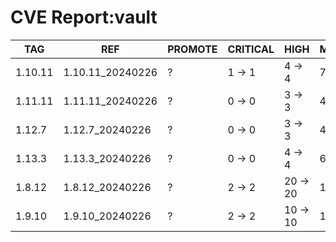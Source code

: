 # CVE Report:vault
|   TAG   |       REF        | PROMOTE | CRITICAL |   HIGH   |  MEDIUM  |  LOW   | UNKNOWN |
|---------|------------------|---------|----------|----------|----------|--------|---------|
| 1.10.11 | 1.10.11_20240226 | ?       | 1 -> 1   | 4 -> 4   | 7 -> 7   | 2 -> 2 | 0 -> 0  |
| 1.11.11 | 1.11.11_20240226 | ?       | 0 -> 0   | 3 -> 3   | 4 -> 4   | 1 -> 1 | 0 -> 0  |
| 1.12.7  | 1.12.7_20240226  | ?       | 0 -> 0   | 3 -> 3   | 4 -> 4   | 1 -> 1 | 0 -> 0  |
| 1.13.3  | 1.13.3_20240226  | ?       | 0 -> 0   | 4 -> 4   | 6 -> 6   | 1 -> 1 | 0 -> 0  |
| 1.8.12  | 1.8.12_20240226  | ?       | 2 -> 2   | 20 -> 20 | 15 -> 15 | 3 -> 3 | 0 -> 0  |
| 1.9.10  | 1.9.10_20240226  | ?       | 2 -> 2   | 10 -> 10 | 10 -> 10 | 2 -> 2 | 0 -> 0  |

